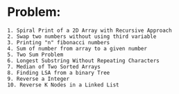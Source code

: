 # Problem:

    1. Spiral Print of a 2D Array with Recursive Approach
    2. Swap two numbers without using third variable
    3. Printing "n" fibonacci numbers
    4. Sum of number from array to a given number
    5. Two Sum Problem
    6. Longest Substring Without Repeating Characters
    7. Median of Two Sorted Arrays
    8. Finding LSA from a binary Tree
    9. Reverse a Integer
    10. Reverse K Nodes in a Linked List
